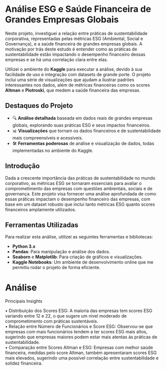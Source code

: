 # **Análise ESG e Saúde Financeira de Grandes Empresas Globais**

Neste projeto, investiguei a relação entre práticas de sustentabilidade corporativa, representadas pelas métricas ESG (Ambiental, Social e Governança), e a saúde financeira de grandes empresas globais. A motivação por trás deste estudo é entender como as práticas de sustentabilidade estão impactando o desempenho financeiro dessas empresas e se há uma correlação clara entre elas.

Utilizei o ambiente do **Kaggle** para executar a análise, devido à sua facilidade de uso e integração com datasets de grande porte. O projeto inclui uma série de visualizações que ajudam a ilustrar padrões interessantes nos dados, além de métricas financeiras como os scores **Altman** e **Piotroski**, que medem a saúde financeira das empresas.

## **Destaques do Projeto**

- 🔍 **Análise detalhada** baseada em dados reais de grandes empresas globais, explorando suas práticas ESG e seus impactos financeiros.
- 📊 **Visualizações** que tornam os dados financeiros e de sustentabilidade mais compreensíveis e acessíveis.
- 🛠️ **Ferramentas poderosas** de análise e visualização de dados, todas implementadas no ambiente do Kaggle.

## **Introdução**

Dada a crescente importância das práticas de sustentabilidade no mundo corporativo, as métricas ESG se tornaram essenciais para avaliar o comprometimento das empresas com questões ambientais, sociais e de governança. Este projeto visa fornecer uma análise aprofundada de como essas práticas impactam o desempenho financeiro das empresas, com base em um dataset robusto que inclui tanto métricas ESG quanto scores financeiros amplamente utilizados.


## **Ferramentas Utilizadas**

Para realizar esta análise, utilizei as seguintes ferramentas e bibliotecas:

- **Python 3.x**
- **Pandas**: Para manipulação e análise dos dados.
- **Seaborn** e **Matplotlib**: Para criação de gráficos e visualizações.
- **Kaggle Notebooks**: Um ambiente de desenvolvimento online que me permitiu rodar o projeto de forma eficiente.


# Análise
 Principais Insights  
 
• Distribuição dos Scores ESG: A maioria das empresas tem scores ESG variando entre 12 e 22, o que sugere um nível moderado de comprometimento com práticas sustentáveis.  
• Relação entre Número de Funcionários e Score ESG: Observou-se que empresas com mais funcionários tendem a ter scores ESG mais altos, sugerindo que empresas maiores podem estar mais atentas às práticas de sustentabilidade.  
• Comparação entre Scores Altman e ESG: Empresas com melhor saúde financeira, medidas pelo score Altman, também apresentaram scores ESG mais elevados, sugerindo uma possível correlação entre sustentabilidade e solidez financeira.
